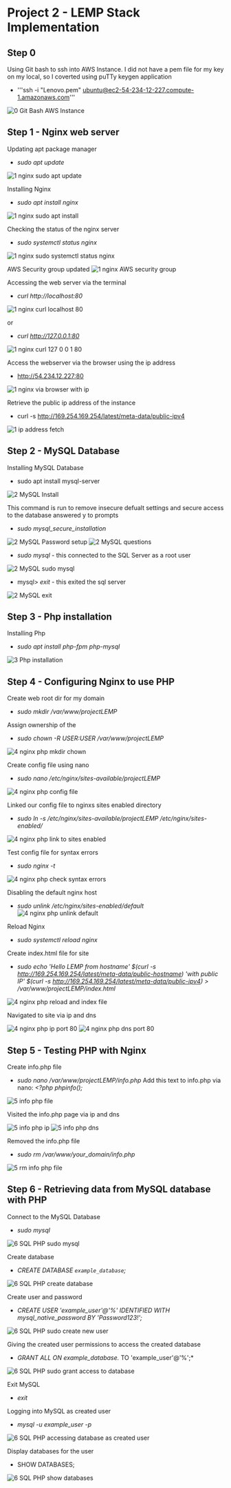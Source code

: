 # Project 2 - LEMP Stack Implementation

## Step 0 
Using Git bash to ssh into AWS Instance. 
I did not have a pem file for my key on my local, so I coverted using puTTy keygen application
- '''ssh -i "Lenovo.pem" ubuntu@ec2-54-234-12-227.compute-1.amazonaws.com'''

![0 Git Bash AWS Instance](https://user-images.githubusercontent.com/80431204/129220519-ccf0c913-911b-4453-8bdb-e14bb8c451bf.png)


## Step 1 - Nginx web server

Updating apt package manager
- *sudo apt update*

![1 nginx sudo apt update](https://user-images.githubusercontent.com/80431204/129220852-e38944b3-8c85-4f9d-998e-d495e0513c0e.png)

Installing Nginx
- *sudo apt install nginx*

![1 nginx sudo apt install](https://user-images.githubusercontent.com/80431204/129220945-26c24425-18d3-4e0a-afd1-e5e8bfe90cd6.png)

Checking the status of the nginx server
- *sudo systemctl status nginx*

![1 nginx sudo systemctl status nginx](https://user-images.githubusercontent.com/80431204/129221042-b36659a9-57dc-4cc9-85c9-8445d68f68c7.png)


AWS Security group updated
![1 nginx AWS security group](https://user-images.githubusercontent.com/80431204/129221966-16599fa9-3e3e-4977-b6a0-07fabfb04771.png)

Accessing the web server via the terminal 
- *curl http://localhost:80*

![1 nginx curl localhost 80](https://user-images.githubusercontent.com/80431204/129221391-b6ec8d9a-99b9-4de8-93c5-6a541a6b2c26.png)

or
- *curl http://127.0.0.1:80*

![1 nginx curl 127 0 0 1 80](https://user-images.githubusercontent.com/80431204/129221351-571ceca5-2fbb-4fd3-9331-9878cd33feb9.png)

Access the webserver via the browser using the ip address
- http://54.234.12.227:80

![1 nginx via browser with ip](https://user-images.githubusercontent.com/80431204/129222944-64d75503-5703-4e85-bcde-ec0ef7a61bc7.png)

Retrieve the public ip address of the instance
- curl -s http://169.254.169.254/latest/meta-data/public-ipv4

![1 ip address fetch](https://user-images.githubusercontent.com/80431204/129223067-bb4fe5d2-55fd-44e4-a813-6567a658ee71.png)

## Step 2 - MySQL Database

Installing MySQL Database
- sudo apt install mysql-server

![2 MySQL Install](https://user-images.githubusercontent.com/80431204/129224446-3fc7108f-a2a0-4df6-8a52-3fe1de02d34c.png)


This command is run to remove insecure defualt settings and secure access to the database
answered y to prompts
- *sudo mysql_secure_installation*

![2 MySQL Password setup](https://user-images.githubusercontent.com/80431204/129224493-e31fa907-3227-4b1d-924f-1652fbdfd95c.png)
![2 MySQL questions](https://user-images.githubusercontent.com/80431204/129225170-df17d5ad-feb4-4f10-a87d-86fb2a7d3cb5.png)

- *sudo mysql* - this connected to the SQL Server as a root user

![2 MySQL sudo mysql](https://user-images.githubusercontent.com/80431204/129225167-6a431937-17ab-4587-9319-9e87f00edccd.png)

- mysql> *exit* - this exited the sql server

![2 MySQL exit](https://user-images.githubusercontent.com/80431204/129225175-2dd8d31e-64b5-4d38-b856-4894a1eecbd9.png)


## Step 3 - Php installation

Installing Php
- *sudo apt install php-fpm php-mysql*

![3 Php installation](https://user-images.githubusercontent.com/80431204/129225691-3f8629ee-5bb4-4353-bce2-3d99b04c1dbc.png)

## Step 4 - Configuring Nginx to use PHP

Create web root dir for my domain
- *sudo mkdir /var/www/projectLEMP*

Assign ownership of the 
- *sudo chown -R $USER:$USER /var/www/projectLEMP*

![4 nginx php mkdir chown](https://user-images.githubusercontent.com/80431204/129225752-b38882c7-d4d3-4996-b6fd-2178529d97fe.png)

Create config file using nano
- *sudo nano /etc/nginx/sites-available/projectLEMP*

![4 nginx php config file](https://user-images.githubusercontent.com/80431204/129225831-123c60a9-f548-46a4-a66a-aa7be02d00d6.png)

Linked our config file to nginxs sites enabled directory
- *sudo ln -s /etc/nginx/sites-available/projectLEMP /etc/nginx/sites-enabled/*

![4 nginx php link to sites enabled](https://user-images.githubusercontent.com/80431204/129226281-8f44e045-92b1-4867-be30-c2a5ebb951b0.png)

Test config file for syntax errors
- *sudo nginx -t*

![4 nginx php check syntax errors](https://user-images.githubusercontent.com/80431204/129226330-7f638bed-edda-4223-8e12-97c5f23865bf.png)


Disabling the default nginx host
- *sudo unlink /etc/nginx/sites-enabled/default*
![4 nginx php unlink default](https://user-images.githubusercontent.com/80431204/129226402-9557c26d-65b3-43b1-b72f-0ec7ae42b654.png)

Reload Nginx
- *sudo systemctl reload nginx* 

Create index.html file for site
- *sudo echo 'Hello LEMP from hostname' $(curl -s http://169.254.169.254/latest/meta-data/public-hostname) 'with public IP' $(curl -s http://169.254.169.254/latest/meta-data/public-ipv4) > /var/www/projectLEMP/index.html*

![4 nginx php reload and index file](https://user-images.githubusercontent.com/80431204/129228025-fc79f0e5-4ec8-475a-9e2e-a055bb7016d9.png)

Navigated to site via ip and dns

![4 nginx php ip port 80](https://user-images.githubusercontent.com/80431204/129228209-2f2e353f-ecd6-447a-b49a-b4abd8ab8bc2.png)
![4 nginx php dns port 80](https://user-images.githubusercontent.com/80431204/129228215-8bdb7254-3161-4eac-98be-f89a8e637474.png)

## Step 5 - Testing PHP with Nginx

Create info.php file 
- *sudo nano /var/www/projectLEMP/info.php*
Add this text to info.php via nano: *<?php
phpinfo();*

![5 info php file](https://user-images.githubusercontent.com/80431204/129228334-c1acd1de-82c7-43d5-af9f-ba56e77118f9.png)

Visited the info.php page via ip and dns

![5 info php ip](https://user-images.githubusercontent.com/80431204/129228404-71f223ba-42d9-491e-bbf5-3e8aa345c9d6.png)
![5 info php dns](https://user-images.githubusercontent.com/80431204/129228409-5348675d-641d-48e0-a849-84523f54eeba.png)


Removed the info.php file
- *sudo rm /var/www/your_domain/info.php*

![5 rm info php file](https://user-images.githubusercontent.com/80431204/129228481-0a10ce17-f6ce-48c4-903a-c40556760fca.png)

## Step 6 - Retrieving data from MySQL database with PHP

Connect to the MySQL Database
- *sudo mysql*

![6 SQL PHP sudo mysql](https://user-images.githubusercontent.com/80431204/129263289-a0d1c6db-38a1-48b4-9eb4-80d2f8bd4e41.png)

Create database
- *CREATE DATABASE `example_database`;*

![6 SQL PHP create database](https://user-images.githubusercontent.com/80431204/129263460-257a46a4-648f-4859-bd87-8bd71ab78431.png)

Create user and password
- *CREATE USER 'example_user'@'%' IDENTIFIED WITH mysql_native_password BY 'Password123!';*

![6 SQL PHP sudo create new user](https://user-images.githubusercontent.com/80431204/129263499-84344052-3ee4-444b-b025-256d25b2c2ef.png)

Giving the created user permissions to access the created database
- *GRANT ALL ON example_database.* TO 'example_user'@'%';*

![6 SQL PHP sudo grant access to database](https://user-images.githubusercontent.com/80431204/129263556-2e39b814-79dc-45ff-9d28-a8286ea5327d.png)

Exit MySQL
- *exit*

Logging into MySQL as created user
- *mysql -u example_user -p*

![6 SQL PHP accessing database as created user](https://user-images.githubusercontent.com/80431204/129263662-b09cdc2b-2e24-40fc-8e57-41eaa93e1c5a.png)

Display databases for the user
- SHOW DATABASES;

![6 SQL PHP show databases](https://user-images.githubusercontent.com/80431204/129263701-e1a5b69d-63f0-4107-bc29-f9c7ca62d546.png)


